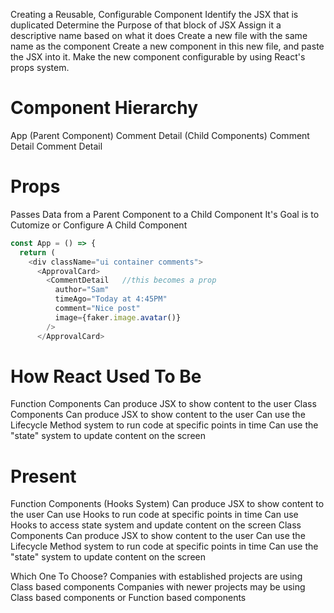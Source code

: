 Creating a Reusable, Configurable Component
  Identify the JSX that is duplicated
  Determine the Purpose of that block of JSX
  Assign it a descriptive name based on what it does
  Create a new file with the same name as the component
  Create a new component in this new file, and paste the JSX into it.
  Make the new component configurable by using React's props system. 

# Component Hierarchy

App (Parent Component)
  Comment Detail  (Child Components)
  Comment Detail
  Comment Detail

# Props 

Passes Data from a Parent Component to a Child Component 
It's Goal is to Cutomize or Configure A Child Component


```js
const App = () => {
  return (
    <div className="ui container comments">
      <ApprovalCard>
        <CommentDetail   //this becomes a prop
          author="Sam"
          timeAgo="Today at 4:45PM"
          comment="Nice post"
          image={faker.image.avatar()}
        />
      </ApprovalCard>

```

# How React Used To Be

Function Components
  Can produce JSX to show content to the user
Class Components
  Can produce JSX to show content to the user
  Can use the Lifecycle Method system to run code at specific points in time
  Can use the "state" system to update content on the screen 


# Present

Function Components (Hooks System)
  Can produce JSX to show content to the user
  Can use Hooks to run code at specific points in time
  Can use Hooks to access state system and update content on the screen
Class Components
  Can produce JSX to show content to the user
  Can use the Lifecycle Method system to run code at specific points in time
  Can use the "state" system to update content on the screen 

Which One To Choose?
  Companies with established projects are using Class based components 
  Companies with newer projects may be using Class based components or Function based components

